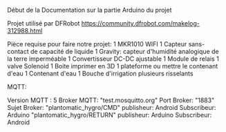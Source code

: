 Début de la Documentation sur la partie Arduino du projet


Projet utilisé par DFRobot
https://community.dfrobot.com/makelog-312988.html

Pièce requise pour faire notre projet:
1 MKR1010 WIFI
1 Capteur sans-contact de capacité de liquide
1 Gravity: capteur d'humidité analogique de la terre imperméable 
1 Convertisseur DC-DC ajustable
1 Module de relais
1 valve Solenoid
1 Boite imprimer en 3D
1 plateforme ou mettre le contenant d'eau
1 Contenant d'eau
1 Bouche d'irrigation
plusieurs risselants


MQTT:

Version MQTT : 5
Broker MQTT: "test.mosquitto.org"
Port Broker: "1883"
Sujet Broker: 
"plantomatic_hygro/CMD"
  publisheur: Android
  Subscribeur: Arduino
"plantomatic_hygro/RETURN"
  publisheur: Arduino
  Subscribeur: Android
